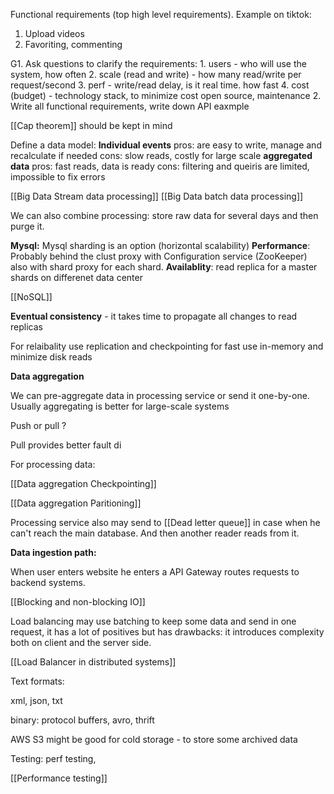 Functional requirements (top high level requirements). Example on tiktok:

1. Upload videos
2. Favoriting, commenting

G1. Ask questions to clarify the requirements:
	1. users - who will use the system, how often
	2. scale (read and write) - how many read/write per request/second
	3. perf - write/read delay, is it real time. how fast 
	4. cost (budget) - technology stack, to minimize cost open source, maintenance
2. Write all functional requirements, write down API eaxmple 


[[Cap theorem]] should be kept in mind

Define a data model:
	**Individual events** 
		pros: are easy to write, manage and recalculate if needed
		cons: slow reads, costly for large scale 
	**aggregated data**
		pros: fast reads, data is ready
		cons: filtering and queiris are limited, impossible to fix errors
		
[[Big Data Stream data processing]]
[[Big Data batch data processing]]

We can also combine processing: store raw data for several days and then purge it. 

**Mysql:**
Mysql sharding is an option (horizontal scalability)
**Performance**: Probably behind the clust proxy with Configuration service (ZooKeeper) also with shard proxy for each shard.
**Availablity**:  read replica for a master shards on differenet data center


[[NoSQL]]

**Eventual consistency** - it takes time to propagate all changes to read replicas

For relaibality use replication and checkpointing
for fast use in-memory and minimize disk reads

**Data aggregation**

 We can pre-aggregate data in processing service or send it one-by-one. Usually aggregating is better for large-scale systems
 
 Push or pull ? 
 
 Pull provides better fault di
 
 For processing data: 
 
 [[Data aggregation Checkpointing]]
  
 [[Data aggregation Paritioning]]
 
 Processing service also may send to [[Dead letter queue]] in case when he can't reach the main database. And then another reader reads from it. 
 
**Data ingestion path:**

When user enters website he enters a API Gateway routes requests to backend systems.

[[Blocking and non-blocking IO]]

Load balancing may use batching to keep some data and send in one request, it has a lot of positives but has drawbacks: it introduces complexity both on client and the server side.

[[Load Balancer in distributed systems]]

 Text formats:
 
 xml, json, txt
 
 binary: protocol buffers, avro, thrift
 
 
 AWS S3 might be good for cold storage - to store some archived data
 
 
 Testing: perf testing, 
 
 [[Performance testing]]
 
 